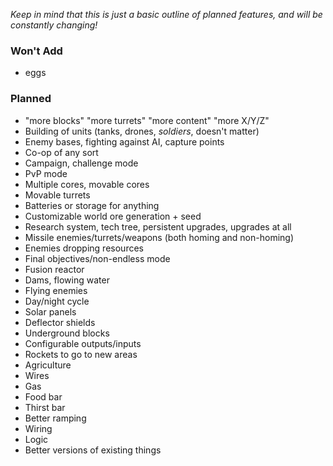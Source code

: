 _Keep in mind that this is just a basic outline of planned features, and will be constantly changing!_

### Won't Add
 - eggs

### Planned

- "more blocks" "more turrets" "more content" "more X/Y/Z"
- Building of units (tanks, drones, _soldiers_, doesn't matter)
- Enemy bases, fighting against AI, capture points
- Co-op of any sort
- Campaign, challenge mode
- PvP mode
- Multiple cores, movable cores
- Movable turrets
- Batteries or storage for anything
- Customizable world ore generation + seed
- Research system, tech tree, persistent upgrades, upgrades at all
- Missile enemies/turrets/weapons (both homing and non-homing)
- Enemies dropping resources
- Final objectives/non-endless mode
- Fusion reactor
- Dams, flowing water
- Flying enemies
- Day/night cycle
- Solar panels
- Deflector shields
- Underground blocks
- Configurable outputs/inputs
- Rockets to go to new areas
- Agriculture
- Wires
- Gas
- Food bar
- Thirst bar
- Better ramping
- Wiring
- Logic
- Better versions of existing things
